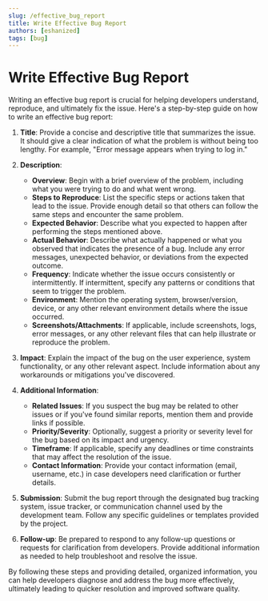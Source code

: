 ```yaml
---
slug: /effective_bug_report
title: Write Effective Bug Report
authors: [eshanized]
tags: [bug]
---
```


# Write Effective Bug Report

Writing an effective bug report is crucial for helping developers understand, reproduce, and ultimately fix the issue. Here's a step-by-step guide on how to write an effective bug report:

1. **Title**: Provide a concise and descriptive title that summarizes the issue. It should give a clear indication of what the problem is without being too lengthy. For example, "Error message appears when trying to log in."

2. **Description**:
   - **Overview**: Begin with a brief overview of the problem, including what you were trying to do and what went wrong.
   - **Steps to Reproduce**: List the specific steps or actions taken that lead to the issue. Provide enough detail so that others can follow the same steps and encounter the same problem.
   - **Expected Behavior**: Describe what you expected to happen after performing the steps mentioned above.
   - **Actual Behavior**: Describe what actually happened or what you observed that indicates the presence of a bug. Include any error messages, unexpected behavior, or deviations from the expected outcome.
   - **Frequency**: Indicate whether the issue occurs consistently or intermittently. If intermittent, specify any patterns or conditions that seem to trigger the problem.
   - **Environment**: Mention the operating system, browser/version, device, or any other relevant environment details where the issue occurred.
   - **Screenshots/Attachments**: If applicable, include screenshots, logs, error messages, or any other relevant files that can help illustrate or reproduce the problem.

3. **Impact**: Explain the impact of the bug on the user experience, system functionality, or any other relevant aspect. Include information about any workarounds or mitigations you've discovered.

4. **Additional Information**:
   - **Related Issues**: If you suspect the bug may be related to other issues or if you've found similar reports, mention them and provide links if possible.
   - **Priority/Severity**: Optionally, suggest a priority or severity level for the bug based on its impact and urgency.
   - **Timeframe**: If applicable, specify any deadlines or time constraints that may affect the resolution of the issue.
   - **Contact Information**: Provide your contact information (email, username, etc.) in case developers need clarification or further details.

5. **Submission**: Submit the bug report through the designated bug tracking system, issue tracker, or communication channel used by the development team. Follow any specific guidelines or templates provided by the project.

6. **Follow-up**: Be prepared to respond to any follow-up questions or requests for clarification from developers. Provide additional information as needed to help troubleshoot and resolve the issue.

By following these steps and providing detailed, organized information, you can help developers diagnose and address the bug more effectively, ultimately leading to quicker resolution and improved software quality.